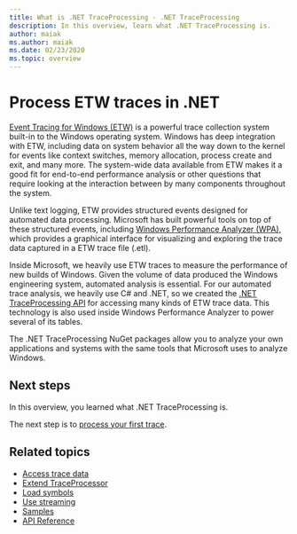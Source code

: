 ```yaml
---
title: What is .NET TraceProcessing - .NET TraceProcessing
description: In this overview, learn what .NET TraceProcessing is.
author: maiak
ms.author: maiak
ms.date: 02/23/2020
ms.topic: overview
---
```


# Process ETW traces in .NET

[Event Tracing for Windows (ETW)](https://docs.microsoft.com/windows/win32/etw/event-tracing-portal) is a powerful trace collection system built-in to the Windows operating system. Windows has deep integration with ETW, including data on system behavior all the way down to the kernel for events like context switches, memory allocation, process create and exit, and many more. The system-wide data available from ETW makes it a good fit for end-to-end performance analysis or other questions that require looking at the interaction between by many components throughout the system.

Unlike text logging, ETW provides structured events designed for automated data processing. Microsoft has built powerful tools on top of these structured events, including [Windows Performance Analyzer (WPA)](https://docs.microsoft.com/windows-hardware/test/wpt/windows-performance-analyzer), which provides a graphical interface for visualizing and exploring the trace data captured in a ETW trace file (.etl).

Inside Microsoft, we heavily use ETW traces to measure the performance of new builds of Windows. Given the volume of data produced the Windows engineering system, automated analysis is essential. For our automated trace analysis, we heavily use C# and .NET, so we created the [.NET TraceProcessing API](https://www.nuget.org/packages/Microsoft.Windows.EventTracing.Processing.All) for accessing many kinds of ETW trace data. This technology is also used inside Windows Performance Analyzer to power several of its tables.

The .NET TraceProcessing NuGet packages allow you to analyze your own applications and systems with the same tools that Microsoft uses to analyze Windows.

## Next steps

In this overview, you learned what .NET TraceProcessing is.

The next step is to [process your first trace](quickstart.md).

## Related topics

* [Access trace data](tutorial.md)
* [Extend TraceProcessor](extensibility.md)
* [Load symbols](symbols.md)
* [Use streaming](streaming.md)
* [Samples](https://github.com/microsoft/eventtracing-processing-samples)
* [API Reference](reference.md)
